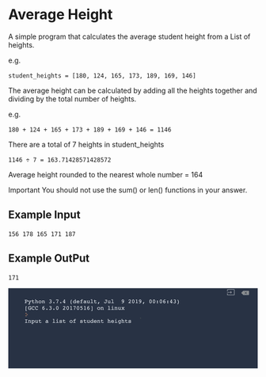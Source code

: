 
# Average Height

A simple program that calculates the average student height from a List of heights.

e.g.
```
student_heights = [180, 124, 165, 173, 189, 169, 146]
```

The average height can be calculated by adding all the heights together and dividing by the total number of heights.

e.g.

```
180 + 124 + 165 + 173 + 189 + 169 + 146 = 1146
```

There are a total of 7 heights in student_heights

```
1146 ÷ 7 = 163.71428571428572
```

Average height rounded to the nearest whole number = 164

Important You should not use the sum() or len() functions in your answer.


## Example Input

```
156 178 165 171 187
```

## Example OutPut

```
171
```
![AverageHeight](https://github.com/Abdurahman-hassan/100DaysOfCode/blob/5-Day5/day5/5.1.AverageHeight/5.1averageheight.gif?raw=true)
